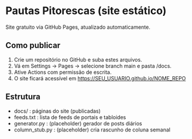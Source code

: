 # Pautas Pitorescas (site estático)

Site gratuito via GitHub Pages, atualizado automaticamente.

## Como publicar
1. Crie um repositório no GitHub e suba estes arquivos.
2. Vá em Settings -> Pages -> selecione branch main e pasta /docs.
3. Ative Actions com permissão de escrita.
4. O site ficará acessível em https://SEU_USUARIO.github.io/NOME_REPO

## Estrutura
- docs/ : páginas do site (publicadas)
- feeds.txt : lista de feeds de portais e tabloides
- generator.py : (placeholder) gerador de posts diários
- column_stub.py : (placeholder) cria rascunho de coluna semanal

